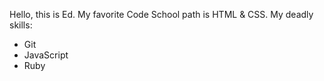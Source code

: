 Hello, this is Ed.
My favorite Code School path is HTML & CSS.
My deadly skills:
* Git
* JavaScript
* Ruby
